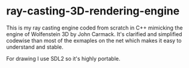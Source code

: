 # ray-casting-3D-rendering-engine
This is my ray casting engine coded from scratch in C++ mimicking the engine of Wolfenstein 3D by John Carmack.
It's clarified and simplified codewise than most of the exmaples on the net which makes it easy to understand and stable.

For drawing I use SDL2 so it's highly portable.

